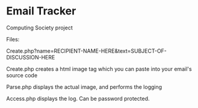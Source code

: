 Email Tracker
====================
Computing Society project

Files:


Create.php?name=RECIPIENT-NAME-HERE&text=SUBJECT-OF-DISCUSSION-HERE


Create.php creates a html image tag which you can paste into your email's source code


Parse.php displays the actual image, and performs the logging


Access.php displays the log. Can be password protected.
